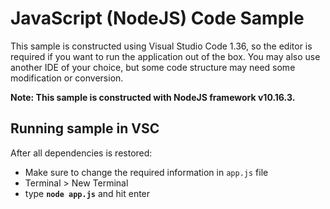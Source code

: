 # JavaScript (NodeJS) Code Sample

This sample is constructed using Visual Studio Code 1.36, so the editor is required if you want to run the application out of the box. You may also use another IDE of your choice, but some code structure may need some modification or conversion.

__Note: This sample is constructed with NodeJS framework v10.16.3.__

## Running sample in VSC

After all dependencies is restored:
- Make sure to change the required information in <code>app.js</code> file
- Terminal > New Terminal
- type <b><code>node app.js</code></b> and hit enter

